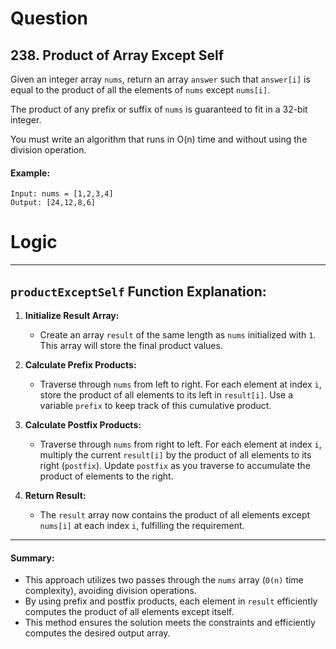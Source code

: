# Question
## 238. Product of Array Except Self

Given an integer array `nums`, return an array `answer` such that `answer[i]` is equal to the product of all the elements of `nums` except `nums[i]`.

The product of any prefix or suffix of `nums` is guaranteed to fit in a 32-bit integer.

You must write an algorithm that runs in O(n) time and without using the division operation.

#### Example:
```
Input: nums = [1,2,3,4]
Output: [24,12,8,6]
```

# Logic
---

## `productExceptSelf` Function Explanation:

1. **Initialize Result Array:**
   - Create an array `result` of the same length as `nums` initialized with `1`. This array will store the final product values.

2. **Calculate Prefix Products:**
   - Traverse through `nums` from left to right. For each element at index `i`, store the product of all elements to its left in `result[i]`. Use a variable `prefix` to keep track of this cumulative product.

3. **Calculate Postfix Products:**
   - Traverse through `nums` from right to left. For each element at index `i`, multiply the current `result[i]` by the product of all elements to its right (`postfix`). Update `postfix` as you traverse to accumulate the product of elements to the right.

4. **Return Result:**
   - The `result` array now contains the product of all elements except `nums[i]` at each index `i`, fulfilling the requirement.

---

#### Summary:

- This approach utilizes two passes through the `nums` array (`O(n)` time complexity), avoiding division operations.
- By using prefix and postfix products, each element in `result` efficiently computes the product of all elements except itself.
- This method ensures the solution meets the constraints and efficiently computes the desired output array.